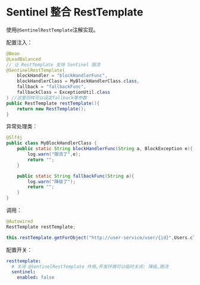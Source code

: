 # Sentinel 整合 RestTemplate

使用`@SentinelRestTemplate`注解实现。

配置注入：

```java
@Bean
@LoadBalanced
// 让 RestTemplate 支持 Sentinel 限流
@SentinelRestTemplate(
	blockHandler = "blockHandlerFunc",
    blockHandlerClass = MyBlockHandlerClass.class,
	fallback = "fallbackFunc",
    fallbackClass = ExceptionUtil.class
) //这里同样可以设定fallback等参数
public RestTemplate restTemplate(){
	return new RestTemplate();
}
```

异常处理类：

```java
@Slf4j
public class MyBlockHandlerClass {
	public static String blockHandlerFunc(String a, BlockException e){
		log.warn("限流了",e);
		return "";
	}

	public static String fallbackFunc(String a){
		log.warn("降级了");
		return "";
	}
}
```

调用：

```java
@Autowired
RestTemplate restTemplate;

this.restTemplate.getForObject("http://user-service/user/{id}",Users.class,1);
```


配置开关：

```yaml
resttemplate:
  # 关闭 @SentinelRestTemplate 作用,开发环境可以临时关闭: 降级,限流
  sentinel:
    enabled: false
```

